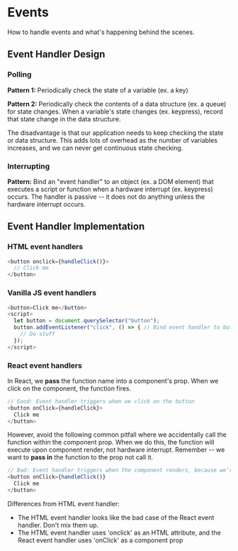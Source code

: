# Events
How to handle events and what's happening behind the scenes. 

## Event Handler Design
### Polling
<b>Pattern 1:</b> Periodically check the state of a variable (ex. a key)

<b>Pattern 2:</b> Periodically check the contents of a data structure (ex. a queue) for state changes. When a variable's state changes (ex. keypress), record that state change in the data structure.

The disadvantage is that our application needs to keep checking the state or data structure. This adds lots of overhead as the number of variables increases, and we can never get continuous state checking.

### Interrupting
<b>Pattern:</b> Bind an "event handler" to an object (ex. a DOM element) that executes a script or function when a hardware interrupt (ex. keypress) occurs. The handler is passive -- it does not do anything unless the hardware interrupt occurs. 


## Event Handler Implementation
### HTML event handlers
```javascript
<button onclick={handleClick()}>
  // Click me
</button> 
```

### Vanilla JS event handlers
```javascript
<button>Click me</button>
<script>
  let button = document.querySelector("button"); 
  button.addEventListener("click", () => { // Bind event handler to button
    // Do stuff
  });
</script>
```

### React event handlers
In React, we <b>pass</b> the function name into a component's prop. When we click on the component, the function fires. 
```javascript
// Good: Event handler triggers when we click on the button
<button onClick={handleClick}>
  Click me
</button>
```

However, avoid the following common pitfall where we accidentally call the function within the component prop. When we do this, the function will execute upon component render, not hardware interrupt. Remember -- we want to <b>pass in</b> the function to the prop not call it.
```javascript
// Bad: Event handler triggers when the component renders, because we're calling the function in the prop.  
<button onClick={handleClick()}
  Click me
</button>
```
Differences from HTML event handler:
* The HTML event handler looks like the bad case of the React event handler. Don't mix them up.
* The HTML event handler uses 'onclick' as an HTML attribute, and the React event handler uses 'onClick' as a component prop

